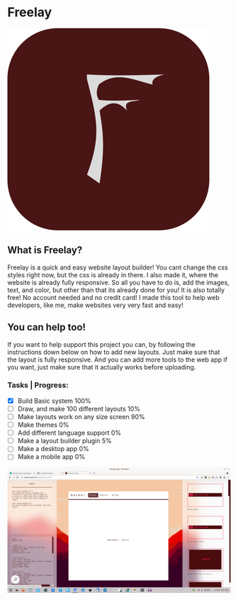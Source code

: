 # Freelay
![freelay logo](https://github.com/LublubXT/freelay/blob/main/layout_img/logo.png)

## What is Freelay?
Freelay is a quick and easy website layout builder! You cant change the css styles right now, but the css is already in there. I also made it, where the website is already fully responsive. So all you have to do is, add the images, text, and color, but other than that its already done for you! It is also totally free! No account needed and no credit card! I made this tool to help web developers, like me, make websites very very fast and easy! 

## You can help too!
If you want to help support this project you can, by following the instructions down below on how to add new layouts. Just make sure that the layout is fully responsive. And you can add more tools to the web app if you want, just make sure that it actually works before uploading.

### Tasks | Progress:
- [x] Build Basic system      100%
- [ ] Draw, and make 100 different layouts      10%
- [ ] Make layouts work on any size screen   90%
- [ ] Make themes 0%
- [ ] Add different language support 0%
- [ ] Make a layout builder plugin 5%
- [ ] Make a desktop app 0%
- [ ] Make a mobile app 0%

![screen shot](https://github.com/LublubXT/freelay/blob/main/Screenshot%20from%202022-01-28%2010-21-10.png)

